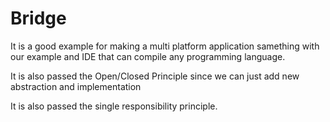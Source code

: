 # Bridge

It is a good example for making a multi platform application samething with our example
and IDE that can compile any programming language.

It is also passed the Open/Closed Principle since we can just add new abstraction and implementation

It is also passed the  single responsibility principle.
